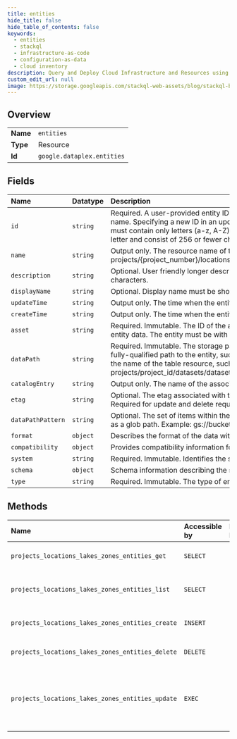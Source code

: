 ```yaml
---
title: entities
hide_title: false
hide_table_of_contents: false
keywords:
  - entities
  - stackql
  - infrastructure-as-code
  - configuration-as-data
  - cloud inventory
description: Query and Deploy Cloud Infrastructure and Resources using SQL
custom_edit_url: null
image: https://storage.googleapis.com/stackql-web-assets/blog/stackql-blog-post-featured-image.png
---
```

  
    

## Overview
<table><tbody>
<tr><td><b>Name</b></td><td><code>entities</code></td></tr>
<tr><td><b>Type</b></td><td>Resource</td></tr>
<tr><td><b>Id</b></td><td><code>google.dataplex.entities</code></td></tr>
</tbody></table>

## Fields
| Name | Datatype | Description |
|:-----|:---------|:------------|
| `id` | `string` | Required. A user-provided entity ID. It is mutable, and will be used as the published table name. Specifying a new ID in an update entity request will override the existing value. The ID must contain only letters (a-z, A-Z), numbers (0-9), and underscores. Must begin with a letter and consist of 256 or fewer characters. |
| `name` | `string` | Output only. The resource name of the entity, of the form: projects/{project_number}/locations/{location_id}/lakes/{lake_id}/zones/{zone_id}/entities/{id}. |
| `description` | `string` | Optional. User friendly longer description text. Must be shorter than or equal to 1024 characters. |
| `displayName` | `string` | Optional. Display name must be shorter than or equal to 256 characters. |
| `updateTime` | `string` | Output only. The time when the entity was last updated. |
| `createTime` | `string` | Output only. The time when the entity was created. |
| `asset` | `string` | Required. Immutable. The ID of the asset associated with the storage location containing the entity data. The entity must be with in the same zone with the asset. |
| `dataPath` | `string` | Required. Immutable. The storage path of the entity data. For Cloud Storage data, this is the fully-qualified path to the entity, such as gs://bucket/path/to/data. For BigQuery data, this is the name of the table resource, such as projects/project_id/datasets/dataset_id/tables/table_id. |
| `catalogEntry` | `string` | Output only. The name of the associated Data Catalog entry. |
| `etag` | `string` | Optional. The etag associated with the entity, which can be retrieved with a GetEntity request. Required for update and delete requests. |
| `dataPathPattern` | `string` | Optional. The set of items within the data path constituting the data in the entity, represented as a glob path. Example: gs://bucket/path/to/data/**/*.csv. |
| `format` | `object` | Describes the format of the data within its storage location. |
| `compatibility` | `object` | Provides compatibility information for various metadata stores. |
| `system` | `string` | Required. Immutable. Identifies the storage system of the entity data. |
| `schema` | `object` | Schema information describing the structure and layout of the data. |
| `type` | `string` | Required. Immutable. The type of entity. |
## Methods
| Name | Accessible by | Required Params | Description |
|:-----|:--------------|:----------------|:------------|
| `projects_locations_lakes_zones_entities_get` | `SELECT` | `name` | Get a metadata entity. |
| `projects_locations_lakes_zones_entities_list` | `SELECT` | `parent` | List metadata entities in a zone. |
| `projects_locations_lakes_zones_entities_create` | `INSERT` | `parent` | Create a metadata entity. |
| `projects_locations_lakes_zones_entities_delete` | `DELETE` | `name` | Delete a metadata entity. |
| `projects_locations_lakes_zones_entities_update` | `EXEC` | `name` | Update a metadata entity. Only supports full resource update. |
